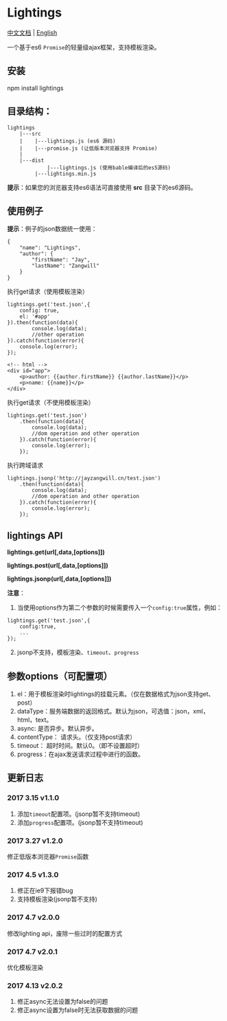 # Lightings
[中文文档](https://github.com/JayZangwill/lightings/blob/master/doc/README-zh.md) | [English](https://github.com/JayZangwill/lightings/blob/master/README.md)

一个基于es6 `Promise`的轻量级ajax框架，支持模板渲染。

## 安装

npm install lightings

## 目录结构：

	lightings
		|---src
		|    |---lightings.js (es6 源码)
		|    |---promise.js (让低版本浏览器支持 Promise)
		|
		|---dist
	     	     |---lightings.js (使用bable编译后的es5源码)
		     |---lightings.min.js
		 
**提示**：如果您的浏览器支持es6语法可直接使用 **src** 目录下的es6源码。

## 使用例子

**提示**：例子的json数据统一使用：
```
{
	"name": "Lightings",
	"author": {
		"firstName": "Jay",
		"lastName": "Zangwill"
	}
}
```
执行get请求（使用模板渲染）
```
lightings.get('test.json',{
	config: true,
	el: '#app'
}).then(function(data){
		console.log(data);
		//other operation
}).catch(function(error){
	console.log(error);
});
```

```
<!-- html -->
<div id="app">
	<p>author: {{author.firstName}} {{author.lastName}}</p>
	<p>name: {{name}}</p>
</div>
```

执行get请求（不使用模板渲染）
```
lightings.get('test.json')
	.then(function(data){
		console.log(data);
		//dom operation and other operation
	}).catch(function(error){
		console.log(error);
	});
```

执行跨域请求
```
lightings.jsonp('http://jayzangwill.cn/test.json')
	.then(function(data){
		console.log(data);
		//dom operation and other operation
	}).catch(function(error){
		console.log(error);
	});
```

## lightings API
**lightings.get(url[,data,[options]])**

**lightings.post(url[,data,[options]])**

**lightings.jsonp(url[,data,[options]])**

**注意**：
1. 当使用options作为第二个参数的时候需要传入一个`config:true`属性，例如：
```
lightings.get('test.json',{
	config:true,
	...
});
```

2. jsonp不支持，模板渲染、`timeout`、`progress`

## 参数options（可配置项）
1. el：用于模板渲染时lightings的挂载元素。（仅在数据格式为json支持get、post）
2. dataType：服务端数据的返回格式。默认为json，可选值：json，xml，html，text。
3. async: 是否异步。默认异步。
4. contentType： 请求头。（仅支持post请求）
5. timeout： 超时时间。默认0。（即不设置超时）
6. progress：在ajax发送请求过程中进行的函数。
## 更新日志
### 2017 3.15 v1.1.0

1. 添加`timeout`配置项。(jsonp暂不支持timeout)
3. 添加`progress`配置项。(jsonp暂不支持timeout)

### 2017 3.27 v1.2.0

修正低版本浏览器`Promise`函数

### 2017 4.5 v1.3.0

1. 修正在ie9下报错bug
2. 支持模板渲染(jsonp暂不支持)

### 2017 4.7 v2.0.0

修改lighting api，废除一些过时的配置方式

### 2017 4.7 v2.0.1

优化模板渲染

### 2017 4.13 v2.0.2

1. 修正async无法设置为false的问题
2. 修正async设置为false时无法获取数据的问题